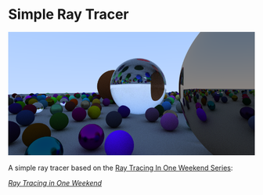 # Simple Ray Tracer

![foo](./RT_in_one_weekend_CMAKE/resources/render.png)

A simple ray tracer based on the [Ray Tracing In One Weekend Series](https://raytracing.github.io/):

[_Ray Tracing in One Weekend_](https://raytracing.github.io/books/RayTracingInOneWeekend.html)
